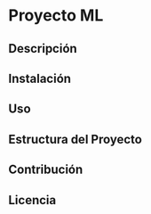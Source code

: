 # Proyecto ML

## Descripción

## Instalación

## Uso

## Estructura del Proyecto

## Contribución

## Licencia
